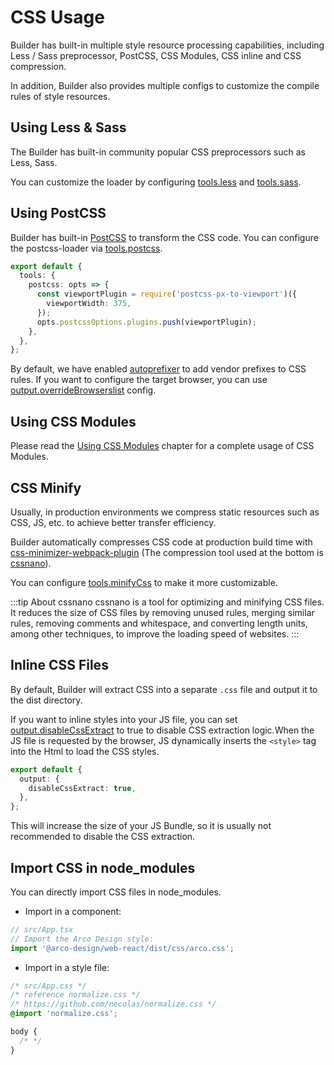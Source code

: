 # CSS Usage

Builder has built-in multiple style resource processing capabilities, including Less / Sass preprocessor, PostCSS, CSS Modules, CSS inline and CSS compression.

In addition, Builder also provides multiple configs to customize the compile rules of style resources.

## Using Less & Sass

The Builder has built-in community popular CSS preprocessors such as Less, Sass.

You can customize the loader by configuring [tools.less](/en/api/config-tools.html#tools-less) and [tools.sass](/en/api/config-tools.html#tools-sass).

## Using PostCSS

Builder has built-in [PostCSS](https://postcss.org/) to transform the CSS code. You can configure the postcss-loader via [tools.postcss](/en/api/config-tools.html#tools-postcss).

```ts
export default {
  tools: {
    postcss: opts => {
      const viewportPlugin = require('postcss-px-to-viewport')({
        viewportWidth: 375,
      });
      opts.postcssOptions.plugins.push(viewportPlugin);
    },
  },
};
```

By default, we have enabled [autoprefixer](https://github.com/postcss/autoprefixer) to add vendor prefixes to CSS rules.
If you want to configure the target browser, you can use [output.overrideBrowserslist](/en/api/config-output.html#output-overridebrowserslist) config.

## Using CSS Modules

Please read the [Using CSS Modules](/guide/basic/css-modules.html) chapter for a complete usage of CSS Modules.

## CSS Minify

Usually, in production environments we compress static resources such as CSS, JS, etc. to achieve better transfer efficiency.

Builder automatically compresses CSS code at production build time with [css-minimizer-webpack-plugin](https://github.com/webpack-contrib/css-minimizer-webpack-plugin) (The compression tool used at the bottom is [cssnano](https://cssnano.co/)).

You can configure [tools.minifyCss](/en/api/config-tools.html#tools-minifycss) to make it more customizable.

:::tip About cssnano
cssnano is a tool for optimizing and minifying CSS files. It reduces the size of CSS files by removing unused rules, merging similar rules, removing comments and whitespace, and converting length units, among other techniques, to improve the loading speed of websites.
:::

## Inline CSS Files

By default, Builder will extract CSS into a separate `.css` file and output it to the dist directory.

If you want to inline styles into your JS file, you can set [output.disableCssExtract](/en/api/config-output.html#output-disablecssextract) to true to disable CSS extraction logic.When the JS file is requested by the browser, JS dynamically inserts the `<style>` tag into the Html to load the CSS styles.

```ts
export default {
  output: {
    disableCssExtract: true,
  },
};
```

This will increase the size of your JS Bundle, so it is usually not recommended to disable the CSS extraction.

## Import CSS in node_modules

You can directly import CSS files in node_modules.

- Import in a component:

```ts
// src/App.tsx
// Import the Arco Design style:
import '@arco-design/web-react/dist/css/arco.css';
```

- Import in a style file:

```css
/* src/App.css */
/* reference normalize.css */
/* https://github.com/necolas/normalize.css */
@import 'normalize.css';

body {
  /* */
}
```

